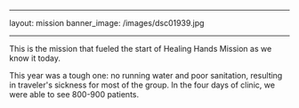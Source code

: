___
layout: mission
banner_image: /images/dsc01939.jpg
___

This is the mission that fueled the start of Healing Hands Mission as we know it today. 

This year was a tough one: no running water and poor sanitation, resulting in traveler's sickness for most of the group. In the four days of clinic, we were able to see 800-900 patients.